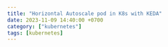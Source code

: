 ```yaml
---
title: "Horizontal Autoscale pod in K8s with KEDA"
date: 2023-11-09 14:40:00 +0700
category: ["kubernetes"]
tags: [kubernetes]
---
```

